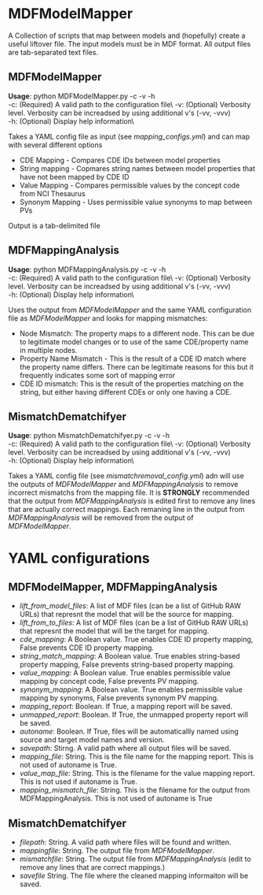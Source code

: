 # MDFModelMapper
A Collection of scripts that map between models and (hopefully) create a useful liftover file.  The input models must be in MDF format.  All output files are tab-separated text files.

## MDFModelMapper
**Usage**: python MDFModelMapper.py -c <configfile> -v <verbose> -h <help>\
-c: (Required) A valid path to the configuration file\ 
-v: (Optional) Verbosity level.  Verbosity can be increadsed by using additional v's (-vv, -vvv)\
-h: (Optional) Display help information\

Takes a YAML config file as input (see *mapping_configs.yml*) and can map with several different options

- CDE Mapping - Compares CDE IDs between model properties
- String mapping - Copmares string names between model properties that have not been mapped by CDE ID
- Value Mapping - Compares permissible values by the concept code from NCI Thesaurus
- Synonym Mapping - Uses permissible value synonyms to map between PVs

Output is a tab-delimited file

## MDFMappingAnalysis
**Usage**: python MDFMappingAnalysis.py -c <configfile> -v <verbose> -h <help>\
-c: (Required) A valid path to the configuration file\ 
-v: (Optional) Verbosity level.  Verbosity can be increadsed by using additional v's (-vv, -vvv)\
-h: (Optional) Display help information\ 

Uses the output from *MDFModelMapper* and the same YAML configuration file as *MDFModelMapper* and looks for mapping mismatches:
- Node Mismatch:  The property maps to a different node.  This can be due to legitimate model changes or to use of the same CDE/property name in multiple nodes.
- Property Name Mismatch - This is the result of a CDE ID match where the property name differs.  There can be legitimate reasons for this but it frequently indicates some sort of mapping error
- CDE ID mismatch: This is the result of the properties matching on the string, but either having different CDEs or only one having a CDE.


## MismatchDematchifyer
**Usage**: python MismatchDematchifyer.py -c <configfile> -v <verbose> -h <help>\
-c: (Required) A valid path to the configuration file\ 
-v: (Optional) Verbosity level.  Verbosity can be increadsed by using additional v's (-vv, -vvv)\
-h: (Optional) Display help information\ 

Takes a YAML config file (see *mismatchremoval_config.yml*) adn will use the outputs of *MDFModelMapper* and *MDFMappingAnalysis* to remove incorrect mismatchs from the mapping file.  It is **STRONGLY** recommended that the output from *MDFMappingAnalysis* is edited first to remove any lines that are actually correct mappings.  Each remaning line in the output from *MDFMappingAnalysis* will be removed from the output of *MDFModelMapper*.



# YAML configurations
## MDFModelMapper, MDFMappingAnalysis
- *lift_from_model_files*: A list of MDF files (can be a list of GitHub RAW URLs) that represnt the model that will be the source for mapping.
- *lift_from_to_files*: A list of MDF files (can be a list of GitHub RAW URLs) that represnt the model that will be the target for mapping.
- *cde_mapping*: A Boolean value.  True enables CDE ID property mapping, False prevents CDE ID property mapping.
- *string_match_mapping*: A Boolean value.  True enables string-based property mapping, False prevents string-based property mapping.
- *value_mapping*: A Boolean value.  True enables permissible value mapping by concept code, False prevents PV mapping.
- *synonym_mapping*: A Boolean value.  True enables permissible value mapping by synonyms, False prevents synonym PV mapping.
- *mapping_report*: Boolean.  If True, a mapping report will be saved.
- *unmapped_report*: Boolean.  If True, the unmapped property report will be saved.
- *autoname*: Boolean.  If True, files will be automaticallly named using source and target model names and version.
- *savepath*: Stirng.  A valid path where all output files will be saved.
- *mapping_file*:  String.  This is the file name for the mapping report.  This is not used of autoname is True.
- *value_map_file*: String.  This is the filename for the value mapping report.  This is not used if autoname is True.
- *mapping_mismatch_file*: String.  This is the filename for the output from MDFMappingAnalysis.  This is not used of autoname is True

## MismatchDematchifyer
- *filepath*: String.  A valid path where files will be found and written.
- *mappingfile*: String.  The output file from *MDFModelMapper*.
- *mismatchfile*: String.  The output file from *MDFMappingAnalysis* (edit to remove any lines that are correct mappings.)
- *savefile* String.  The file where the cleaned mapping informaiton will be saved.